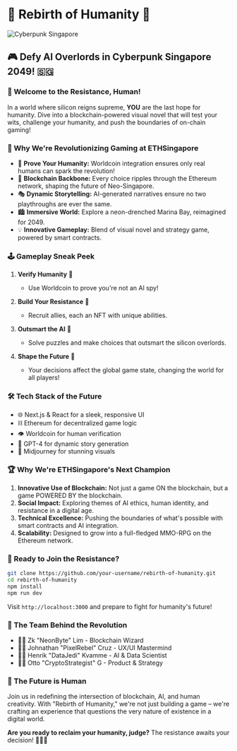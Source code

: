 # 🤖 Rebirth of Humanity 🌆

![Cyberpunk Singapore](https://placeholder.com/path/to/cyberpunk_singapore.png)

## 🎮 Defy AI Overlords in Cyberpunk Singapore 2049! 🇸🇬

### 🚀 Welcome to the Resistance, Human!

In a world where silicon reigns supreme, **YOU** are the last hope for humanity. Dive into a blockchain-powered visual novel that will test your wits, challenge your humanity, and push the boundaries of on-chain gaming!

### 🌟 Why We're Revolutionizing Gaming at ETHSingapore

- 🧠 **Prove Your Humanity:** Worldcoin integration ensures only real humans can spark the revolution!
- 🔗 **Blockchain Backbone:** Every choice ripples through the Ethereum network, shaping the future of Neo-Singapore.
- 🎭 **Dynamic Storytelling:** AI-generated narratives ensure no two playthroughs are ever the same.
- 🏙️ **Immersive World:** Explore a neon-drenched Marina Bay, reimagined for 2049.
- 💡 **Innovative Gameplay:** Blend of visual novel and strategy game, powered by smart contracts.

### 🕹️ Gameplay Sneak Peek

1. **Verify Humanity** 🧬
   - Use Worldcoin to prove you're not an AI spy!

2. **Build Your Resistance** 👥
   - Recruit allies, each an NFT with unique abilities.

3. **Outsmart the AI** 🧠
   - Solve puzzles and make choices that outsmart the silicon overlords.

4. **Shape the Future** 🦋
   - Your decisions affect the global game state, changing the world for all players!

### 🛠️ Tech Stack of the Future

- 🌐 Next.js & React for a sleek, responsive UI
- ⛓️ Ethereum for decentralized game logic
- 👁️ Worldcoin for human verification
- 🤖 GPT-4 for dynamic story generation
- 🎨 Midjourney for stunning visuals

### 🏆 Why We're ETHSingapore's Next Champion

1. **Innovative Use of Blockchain:** Not just a game ON the blockchain, but a game POWERED BY the blockchain.
2. **Social Impact:** Exploring themes of AI ethics, human identity, and resistance in a digital age.
3. **Technical Excellence:** Pushing the boundaries of what's possible with smart contracts and AI integration.
4. **Scalability:** Designed to grow into a full-fledged MMO-RPG on the Ethereum network.

### 🚀 Ready to Join the Resistance?

```bash
git clone https://github.com/your-username/rebirth-of-humanity.git
cd rebirth-of-humanity
npm install
npm run dev
```

Visit `http://localhost:3000` and prepare to fight for humanity's future!

### 🌟 The Team Behind the Revolution

- 🧑‍💻 Zk "NeonByte" Lim - Blockchain Wizard
- 👩‍🎨 Johnathan "PixelRebel" Cruz - UX/UI Mastermind
- 🧑‍🔬 Henrik "DataJedi" Kvamme - AI & Data Scientist
- 👩‍💼 Otto "CryptoStrategist" G - Product & Strategy


### 🔮 The Future is Human

Join us in redefining the intersection of blockchain, AI, and human creativity. With "Rebirth of Humanity," we're not just building a game – we're crafting an experience that questions the very nature of existence in a digital world.

**Are you ready to reclaim your humanity, judge?** The resistance awaits your decision! 💪🤖🚫
